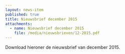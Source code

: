 ```yaml
---
layout: news-item
published: true
title: Nieuwsbrief december 2015
attachments:
  - name: Nieuwsbrief december 2015
    file: /media/nieuwsbrieven/12-2015.pdf
---
```


Download hieroner de nieuwsbrief van december 2015.